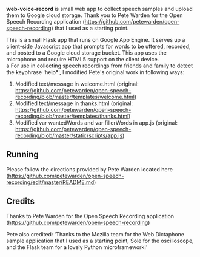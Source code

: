 **web-voice-record** is small web app to collect speech samples and upload them to Google cloud storage.  Thank you to Pete Warden for the Open Speech Recording application (https://github.com/petewarden/open-speech-recording) that I used as a starting point.

This is a small Flask app that runs on Google App Engine. It serves up a client-side Javascript app that prompts for words to be uttered, recorded, and posted to a Google cloud storage bucket.  This app uses the microphone and require HTML5 support on the client device.  
a
For use in collecting speech recordings from friends and family to detect the keyphrase 'help*', I modified Pete's original work in following ways:

1. Modified text/message in welcome.html (original: https://github.com/petewarden/open-speech-recording/blob/master/templates/welcome.html)
2. Modified text/message in thanks.html (original: https://github.com/petewarden/open-speech-recording/blob/master/templates/thanks.html)
3. Modified var wantedWords and var fillerWords in app.js (original: https://github.com/petewarden/open-speech-recording/blob/master/static/scripts/app.js)

## Running
Please follow the directions provided by Pete Warden located here (https://github.com/petewarden/open-speech-recording/edit/master/README.md)

## Credits
Thanks to Pete Warden for the Open Speech Recording application (https://github.com/petewarden/open-speech-recording)

Pete also credited:
'Thanks to the Mozilla team for the Web Dictaphone sample application that I used as a starting point, Sole for the oscilloscope, and the Flask team for a lovely Python microframework!'
